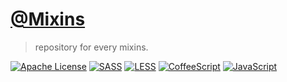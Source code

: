 # [@Mixins](https://github.com/iammachine/mixins/)
> repository for every mixins.

[![Apache License](https://img.shields.io/badge/License-v2.0-ff79b4.svg)](https://github.com/iammachine/mixins/blob/master/LICENSE)
[![SASS](https://img.shields.io/badge/SASS-v3.4.15-ff69b4.svg)](http://sass-lang.com/)
[![LESS](https://img.shields.io/badge/LESS-v2.5.1-blue.svg)](http://lesscss.org/)
[![CoffeeScript](https://img.shields.io/badge/CoffeeScript-v1.9.3-black.svg)](http://coffeescript.org/)
[![JavaScript](https://img.shields.io/badge/JavaScript-v1.8.5-yellow.svg)](http://www.w3.org/standards/webdesign/script)
